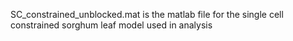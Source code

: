 SC_constrained_unblocked.mat is the matlab file for the single cell constrained sorghum leaf model used in analysis
